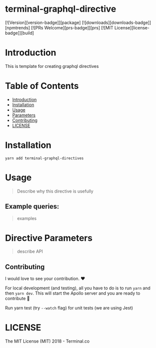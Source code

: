 # terminal-graphql-directive

[![Version][version-badge]][package]
[![downloads][downloads-badge]][npmtrends]
[![PRs Welcome][prs-badge]][prs]
[![MIT License][license-badge]][build]

# Introduction

This is template for creating graphql directives

# Table of Contents

* [Introduction](#introduction)
* [Installation](#installation)
* [Usage](#Usage)
* [Parameters](#parameters)
* [Contributing](#contributing)
* [LICENSE](#license)

# Installation

```
yarn add terminal-graphql-directives
```

# Usage

> Describe why this directive is usefully

## Example queries:

> examples

# Directive Parameters

> describe API

## Contributing

I would love to see your contribution. ❤️

For local development (and testing), all you have to do is to run `yarn` and then `yarn dev`. This will start the Apollo server and you are ready to contribute :tada:

Run yarn test (try `--watch` flag) for unit tests (we are using Jest)

# LICENSE

The MIT License (MIT) 2018 - Terminal.co

[npm]: https://www.npmjs.com/
[node]: https://nodejs.org
<!-- [version-badge]: https://img.shields.io/npm/v/graphqve-restl-directive-rest.svg?style=flat-square
[package]: https://www.npmjs.com/package/graphql-directi
[downloads-badge]: https://img.shields.io/npm/dm/graphql-directive-rest.svg?style=flat-square
[npmtrends]: http://www.npmtrends.com/graphql-directive-rest
[license-badge]: https://img.shields.io/npm/l/graphql-directive-rest.svg?style=flat-square
[license]: https://github.com/graphql-community/graphql-directive-rest/blob/master/LICENSE
[prs-badge]: https://img.shields.io/badge/PRs-welcome-brightgreen.svg?style=flat-square
[prs]: http://makeapullrequest.com
[donate-badge]: https://img.shields.io/badge/$-support-green.svg?style=flat-square
[coc-badge]: https://img.shields.io/badge/code%20of-conduct-ff69b4.svg?style=flat-square -->
[coc]: https://github.com/graphql-community/graphql-directive-rest/blob/master/CODE_OF_CONDUCT.md
